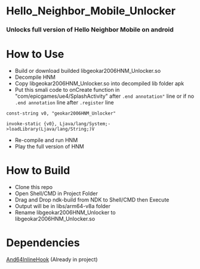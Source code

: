 # Hello_Neighbor_Mobile_Unlocker
### Unlocks full version of Hello Neighbor Mobile on android

# How to Use
* Build or download builded libgeokar2006HNM_Unlocker.so
* Decompile HNM
* Copy libgeokar2006HNM_Unlocker.so into decompiled lib folder apk
* Put this smali code to onCreate function in "com/epicgames/ue4/SplashActivity" after `.end annotation"` line or if no `.end annotation` line after `.register` line
```smali
const-string v0, "geokar2006HNM_Unlocker"

invoke-static {v0}, Ljava/lang/System;->loadLibrary(Ljava/lang/String;)V
```
* Re-compile and run HNM
* Play the full version of HNM

# How to Build
* Clone this repo
* Open Shell/CMD in Project Folder
* Drag and Drop ndk-build from NDK to Shell/CMD then Execute
* Output will be in libs/arm64-v8a folder
* Rename libgeokar2006HNM_Unlocker to libgeokar2006HNM_Unlocker.so

# Dependencies
[And64InlineHook](https://github.com/Rprop/And64InlineHook) (Already in project)